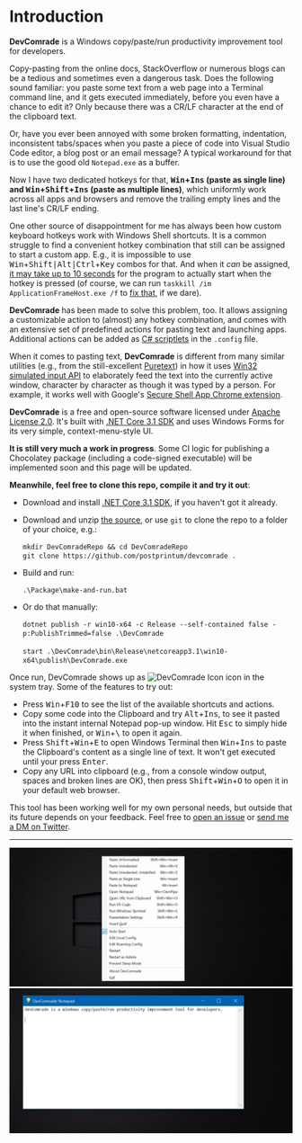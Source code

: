 # Introduction 
**DevComrade** is a Windows copy/paste/run productivity improvement tool for developers. 

Copy-pasting from the online docs, StackOverflow or numerous blogs can be a tedious and sometimes even a dangerous task. Does the following sound familiar: you paste some text from a web page into a Terminal command line, and it gets executed immediately, before you even have a chance to edit it? Only because there was a CR/LF character at the end of the clipboard text.

Or, have you ever been annoyed with some broken formatting, indentation, inconsistent tabs/spaces when you paste a piece of code into Visual Studio Code editor, a blog post or an email message? A typical workaround for that is to use the good old `Notepad.exe` as a buffer.

Now I have two dedicated hotkeys for that, **<kbd>Win</kbd>+<kbd>Ins</kbd> (paste as single line) and <kbd>Win</kbd>+<kbd>Shift</kbd>+<kbd>Ins</kbd> (paste as multiple lines)**, which uniformly work across all apps and browsers and remove the trailing empty lines and the last line's CR/LF ending.

One other source of disappointment for me has always been how custom keyboard hotkeys work with Windows Shell shortcuts. It is a common struggle to find a convenient hotkey combination that still can be assigned to start a custom app. E.g., it is impossible to use <kbd>Win</kbd>+<kbd>Shift|Alt|Ctrl</kbd>+<kbd>Key</kbd> combos for that. And when it *can* be assigned, [it may take up to 10 seconds](https://superuser.com/q/426947/246232) for the program to actually start when the hotkey is pressed (of course, we can run `taskkill /im ApplicationFrameHost.exe /f` to [fix that](https://superuser.com/a/961761), if we dare).

**DevComrade** has been made to solve this problem, too. It allows assigning a customizable action to (almost) any hotkey combination, and comes with an extensive set of predefined actions for pasting text and launching apps. Additional actions can be added as [C# scriptlets](https://github.com/dotnet/roslyn/wiki/Scripting-API-Samples) in the `.config` file.

When it comes to pasting text, **DevComrade** is different from many similar utilities (e.g., from the still-excellent [Puretext](https://stevemiller.net/puretext/)) in how it uses [Win32 simulated input API](https://docs.microsoft.com/en-us/windows/win32/api/winuser/nf-winuser-sendinput) to elaborately feed the text into the currently active window, character by character as though it was typed by a person. For example, it works well with Google's [Secure Shell App Chrome extension](https://chrome.google.com/webstore/detail/secure-shell-app/pnhechapfaindjhompbnflcldabbghjo?hl=en).

**DevComrade** is a free and open-source software licensed under [Apache License 2.0](https://www.apache.org/licenses/LICENSE-2.0). It's built with [.NET Core 3.1 SDK](https://dotnet.microsoft.com/download/dotnet-core/3.1) and uses Windows Forms for its very simple, context-menu-style UI. 

**It is still very much a work in progress**. Some CI logic for publishing a Chocolatey package (including a code-signed executable) will be implemented soon and this page will be updated. 

**Meanwhile, feel free to clone this repo, compile it and try it out**:

- Download and install [.NET Core 3.1 SDK](https://download.visualstudio.microsoft.com/download/pr/547f9f81-599a-4b58-9322-d1d158385df6/ebe3e02fd54c29487ac32409cb20d352/dotnet-sdk-3.1.401-win-x64.exe), if you haven't got it already.

- Download and unzip [the source](https://github.com/postprintum/devcomrade/archive/main.zip), or use `git` to clone the repo to a folder of your choice, e.g.:
    ```
    mkdir DevComradeRepo && cd DevComradeRepo
    git clone https://github.com/postprintum/devcomrade .
    ```
- Build and run:
    ```
    .\Package\make-and-run.bat
    ```
- Or do that manually:
    ```
    dotnet publish -r win10-x64 -c Release --self-contained false -p:PublishTrimmed=false .\DevComrade
    
    start .\DevComrade\bin\Release\netcoreapp3.1\win10-x64\publish\DevComrade.exe
    ```
Once run, DevComrade shows up as <img src="./Art/BulbIcon.ico" alt="DevComrade Icon" height="16"/> icon in the system tray. Some of the features to try out:

- Press <kbd>Win</kbd>+<kbd>F10</kbd> to see the list of the available shortcuts and actions.
- Copy some code into the Clipboard and try <kbd>Alt</kbd>+<kbd>Ins</kbd>, to see it pasted into the instant internal Notepad pop-up window. Hit <kbd>Esc</kbd> to simply hide it when finished, or <kbd>Win</kbd>+<kbd>&#x5c;</kbd> to open it again.
- Press <kbd>Shift</kbd>+<kbd>Win</kbd>+<kbd>E</kbd> to open Windows Terminal then <kbd>Win</kbd>+<kbd>Ins</kbd> to paste the Clipboard's content as a single line of text. It won't get executed until your press <kbd>Enter</kbd>.
- Copy any URL into clipboard (e.g., from a console window output, spaces and broken lines are OK), then press <kbd>Shift</kbd>+<kbd>Win</kbd>+<kbd>O</kbd> to open it in your default web browser.

This tool has been working well for my own personal needs, but outside that its future depends on your feedback. Feel free to [open an issue](https://github.com/postprintum/devcomrade/issues) or [send me a DM on Twitter](https://twitter.com/noseratio).

<hr>

<img src="./Art/menu.jpg" alt="DevComrade Win+F10 Menu" width="800"/>
<img src="./Art/notepad.jpg" alt="DevComrade Alt+Ins Notepad" width="800"/>

<!---
# Getting Started
TODO: See above, Guide users through getting your code up and running on their own system. In this section you can talk about:
1.	Installation process
2.	Software dependencies
3.	Latest releases
4.	API references

# Build and Test
TODO: Describe and show how to build your code and run the tests. 

# Contribute
TODO: Explain how other users and developers can contribute to make your code better. 

If you want to learn more about creating good readme files then refer the following [guidelines](https://docs.microsoft.com/en-us/azure/devops/repos/git/create-a-readme?view=azure-devops). You can also seek inspiration from the below readme files:
- [ASP.NET Core](https://github.com/aspnet/Home)
- [Visual Studio Code](https://github.com/Microsoft/vscode)
- [Chakra Core](https://github.com/Microsoft/ChakraCore)

--> 